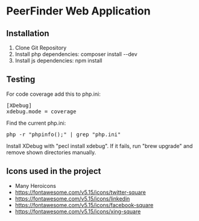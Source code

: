 # PeerFinder Web Application

## Installation

1. Clone Git Repository
2. Install php dependencies: composer install --dev
3. Install js dependencies: npm install


## Testing

For code coverage add this to php.ini:

<pre>
[XDebug]
xdebug.mode = coverage
</pre>

Find the current php.ini:
<pre>
php -r "phpinfo();" | grep "php.ini"
</pre>

Install XDebug with "pecl install xdebug". If it fails, run "brew upgrade" and remove shown directories manually.

## Icons used in the project

* Many Heroicons
* https://fontawesome.com/v5.15/icons/twitter-square
* https://fontawesome.com/v5.15/icons/linkedin
* https://fontawesome.com/v5.15/icons/facebook-square
* https://fontawesome.com/v5.15/icons/xing-square